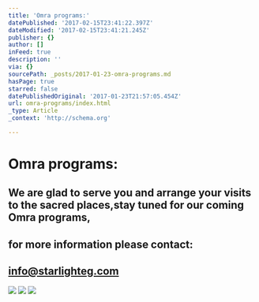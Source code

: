 ```yaml
---
title: 'Omra programs:'
datePublished: '2017-02-15T23:41:22.397Z'
dateModified: '2017-02-15T23:41:21.245Z'
publisher: {}
author: []
inFeed: true
description: ''
via: {}
sourcePath: _posts/2017-01-23-omra-programs.md
hasPage: true
starred: false
datePublishedOriginal: '2017-01-23T21:57:05.454Z'
url: omra-programs/index.html
_type: Article
_context: 'http://schema.org'

---
```

# Omra programs:

## We are glad to serve you and arrange your visits to the sacred places,stay tuned for our coming Omra programs,

## for more information please contact:

## info@starlighteg.com
![](https://the-grid-user-content.s3-us-west-2.amazonaws.com/6e1d6397-e3f4-4644-a66d-9bae7fa80361.jpg)
![](https://the-grid-user-content.s3-us-west-2.amazonaws.com/5ea86693-0059-4028-8bea-c25142275b1e.jpg)
![](https://the-grid-user-content.s3-us-west-2.amazonaws.com/45e9df4c-b082-4240-ba9d-182153fdeacd.jpg)